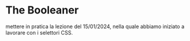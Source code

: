 The Booleaner
===
mettere in pratica la lezione del 15/01/2024, nella quale abbiamo iniziato a lavorare con i selettori CSS.
